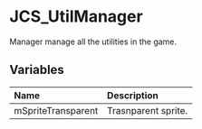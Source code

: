 # JCS_UtilManager

Manager manage all the utilities in the game.

## Variables

| Name               | Description         |
|:-------------------|:--------------------|
| mSpriteTransparent | Trasnparent sprite. |
